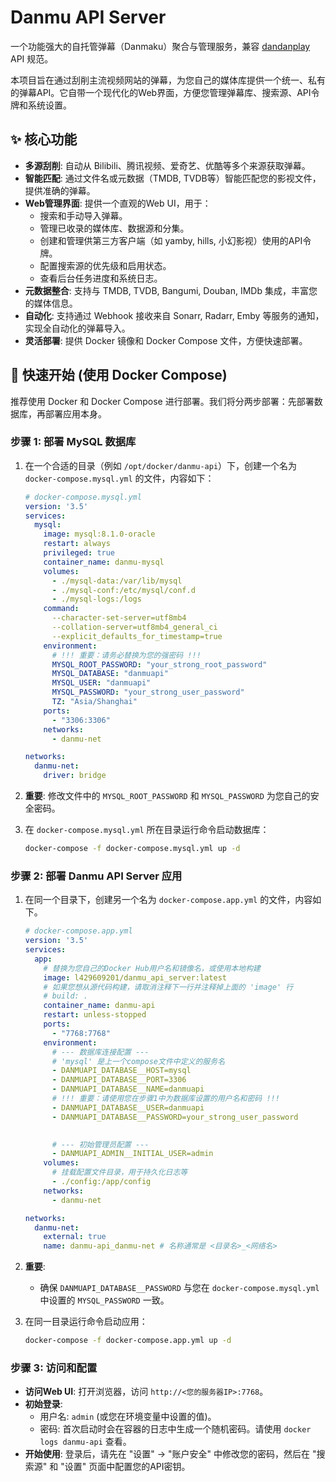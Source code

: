 # Danmu API Server

一个功能强大的自托管弹幕（Danmaku）聚合与管理服务，兼容 [dandanplay](https://api.dandanplay.net/swagger/index.html) API 规范。

本项目旨在通过刮削主流视频网站的弹幕，为您自己的媒体库提供一个统一、私有的弹幕API。它自带一个现代化的Web界面，方便您管理弹幕库、搜索源、API令牌和系统设置。

## ✨ 核心功能

- **多源刮削**: 自动从 Bilibili、腾讯视频、爱奇艺、优酷等多个来源获取弹幕。
- **智能匹配**: 通过文件名或元数据（TMDB, TVDB等）智能匹配您的影视文件，提供准确的弹幕。
- **Web管理界面**: 提供一个直观的Web UI，用于：
  - 搜索和手动导入弹幕。
  - 管理已收录的媒体库、数据源和分集。
  - 创建和管理供第三方客户端（如 yamby, hills, 小幻影视）使用的API令牌。
  - 配置搜索源的优先级和启用状态。
  - 查看后台任务进度和系统日志。
- **元数据整合**: 支持与 TMDB, TVDB, Bangumi, Douban, IMDb 集成，丰富您的媒体信息。
- **自动化**: 支持通过 Webhook 接收来自 Sonarr, Radarr, Emby 等服务的通知，实现全自动化的弹幕导入。
- **灵活部署**: 提供 Docker 镜像和 Docker Compose 文件，方便快速部署。

## 🚀 快速开始 (使用 Docker Compose)

推荐使用 Docker 和 Docker Compose 进行部署。我们将分两步部署：先部署数据库，再部署应用本身。

### 步骤 1: 部署 MySQL 数据库

1.  在一个合适的目录（例如 `/opt/docker/danmu-api`）下，创建一个名为 `docker-compose.mysql.yml` 的文件，内容如下：

    ```yaml
    # docker-compose.mysql.yml
    version: '3.5'
    services:
      mysql:
        image: mysql:8.1.0-oracle
        restart: always
        privileged: true
        container_name: danmu-mysql
        volumes:
          - ./mysql-data:/var/lib/mysql
          - ./mysql-conf:/etc/mysql/conf.d
          - ./mysql-logs:/logs
        command:
          --character-set-server=utf8mb4
          --collation-server=utf8mb4_general_ci
          --explicit_defaults_for_timestamp=true
        environment:
          # !!! 重要：请务必替换为您的强密码 !!!
          MYSQL_ROOT_PASSWORD: "your_strong_root_password"
          MYSQL_DATABASE: "danmuapi"
          MYSQL_USER: "danmuapi"
          MYSQL_PASSWORD: "your_strong_user_password"
          TZ: "Asia/Shanghai"
        ports:
          - "3306:3306"
        networks:
          - danmu-net

    networks:
      danmu-net:
        driver: bridge
    ```

2.  **重要**: 修改文件中的 `MYSQL_ROOT_PASSWORD` 和 `MYSQL_PASSWORD` 为您自己的安全密码。

3.  在 `docker-compose.mysql.yml` 所在目录运行命令启动数据库：
    ```bash
    docker-compose -f docker-compose.mysql.yml up -d
    ```

### 步骤 2: 部署 Danmu API Server 应用

1.  在同一个目录下，创建另一个名为 `docker-compose.app.yml` 的文件，内容如下。

    ```yaml
    # docker-compose.app.yml
    version: '3.5'
    services:
      app:
        # 替换为您自己的Docker Hub用户名和镜像名，或使用本地构建
        image: l429609201/danmu_api_server:latest
        # 如果您想从源代码构建，请取消注释下一行并注释掉上面的 'image' 行
        # build: .
        container_name: danmu-api
        restart: unless-stopped
        ports:
          - "7768:7768"
        environment:
          # --- 数据库连接配置 ---
          # 'mysql' 是上一个compose文件中定义的服务名
          - DANMUAPI_DATABASE__HOST=mysql
          - DANMUAPI_DATABASE__PORT=3306
          - DANMUAPI_DATABASE__NAME=danmuapi
          # !!! 重要：请使用您在步骤1中为数据库设置的用户名和密码 !!!
          - DANMUAPI_DATABASE__USER=danmuapi
          - DANMUAPI_DATABASE__PASSWORD=your_strong_user_password
    
          
          # --- 初始管理员配置 ---
          - DANMUAPI_ADMIN__INITIAL_USER=admin
        volumes:
          # 挂载配置文件目录，用于持久化日志等
          - ./config:/app/config
        networks:
          - danmu-net

    networks:
      danmu-net:
        external: true
        name: danmu-api_danmu-net # 名称通常是 <目录名>_<网络名>
    ```

2.  **重要**:
    -   确保 `DANMUAPI_DATABASE__PASSWORD` 与您在 `docker-compose.mysql.yml` 中设置的 `MYSQL_PASSWORD` 一致。


3.  在同一目录运行命令启动应用：
    ```bash
    docker-compose -f docker-compose.app.yml up -d
    ```

### 步骤 3: 访问和配置

- **访问Web UI**: 打开浏览器，访问 `http://<您的服务器IP>:7768`。
- **初始登录**:
  - 用户名: `admin` (或您在环境变量中设置的值)。
  - 密码: 首次启动时会在容器的日志中生成一个随机密码。请使用 `docker logs danmu-api` 查看。
- **开始使用**: 登录后，请先在 "设置" -> "账户安全" 中修改您的密码，然后在 "搜索源" 和 "设置" 页面中配置您的API密钥。